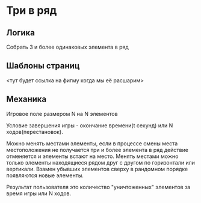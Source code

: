 # Три в ряд
## Логика  
 Собрать 3 и более одинаковых элемента в ряд  
## Шаблоны страниц  
 <тут будет ссылка на фигму когда мы её расшарим>  
## Механика
Игровое поле размером N на N элементов

Условие завершения игры - окончание времени(t секунд) или N ходов(перестановок).

Можно менять местами элементы, если в процессе смены места местоположения не получается три и более элемента в ряд действие отменяется и элементы встают на место. Менять местами можно только элементы находящиеся рядом друг с другом по горизонтали или вертикали. Взамен убывших элементов сверху в рандомном порядке появляются новые элементы.

Результат пользователя это количество "уничтоженных" элементов за время игры или N ходов.


